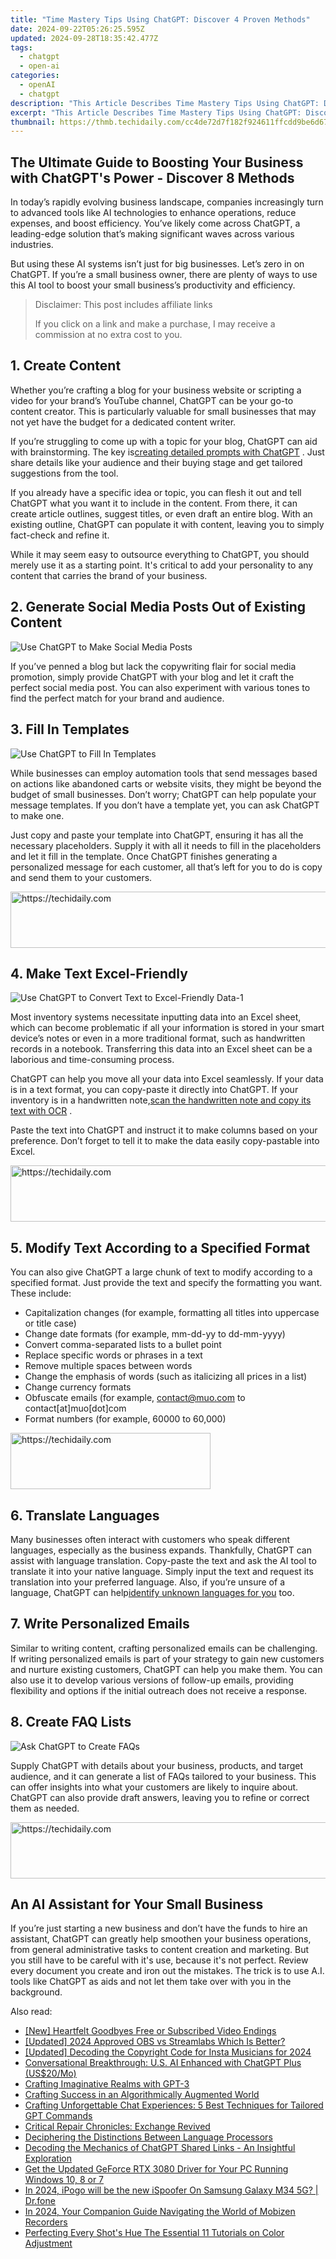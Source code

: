 ```yaml
---
title: "Time Mastery Tips Using ChatGPT: Discover 4 Proven Methods"
date: 2024-09-22T05:26:25.595Z
updated: 2024-09-28T18:35:42.477Z
tags:
  - chatgpt
  - open-ai
categories:
  - openAI
  - chatgpt
description: "This Article Describes Time Mastery Tips Using ChatGPT: Discover 4 Proven Methods"
excerpt: "This Article Describes Time Mastery Tips Using ChatGPT: Discover 4 Proven Methods"
thumbnail: https://thmb.techidaily.com/cc4de72d7f182f924611ffcdd9be6d67698446b35913acbf3e4fc8c5af445646.jpg
---
```


## The Ultimate Guide to Boosting Your Business with ChatGPT's Power - Discover 8 Methods

 In today’s rapidly evolving business landscape, companies increasingly turn to advanced tools like AI technologies to enhance operations, reduce expenses, and boost efficiency. You’ve likely come across ChatGPT, a leading-edge solution that’s making significant waves across various industries.

 But using these AI systems isn’t just for big businesses. Let’s zero in on ChatGPT. If you’re a small business owner, there are plenty of ways to use this AI tool to boost your small business’s productivity and efficiency.

>  Disclaimer: This post includes affiliate links
>
>  If you click on a link and make a purchase, I may receive a commission at no extra cost to you.
>

## 1\. Create Content

 Whether you’re crafting a blog for your business website or scripting a video for your brand’s YouTube channel, ChatGPT can be your go-to content creator. This is particularly valuable for small businesses that may not yet have the budget for a dedicated content writer.

 If you’re struggling to come up with a topic for your blog, ChatGPT can aid with brainstorming. The key is[creating detailed prompts with ChatGPT](https://www.makeuseof.com/prompting-techniques-to-improve-chatgpt-responses/) . Just share details like your audience and their buying stage and get tailored suggestions from the tool.

 If you already have a specific idea or topic, you can flesh it out and tell ChatGPT what you want it to include in the content. From there, it can create article outlines, suggest titles, or even draft an entire blog. With an existing outline, ChatGPT can populate it with content, leaving you to simply fact-check and refine it.

 While it may seem easy to outsource everything to ChatGPT, you should merely use it as a starting point. It's critical to add your personality to any content that carries the brand of your business.

## 2\. Generate Social Media Posts Out of Existing Content

![Use ChatGPT to Make  Social Media Posts](https://static1.makeuseofimages.com/wordpress/wp-content/uploads/2023/08/use-chatgpt-to-make-social-media-posts.jpg)

 If you’ve penned a blog but lack the copywriting flair for social media promotion, simply provide ChatGPT with your blog and let it craft the perfect social media post. You can also experiment with various tones to find the perfect match for your brand and audience.

## 3\. Fill In Templates

![Use ChatGPT to Fill In Templates](https://static1.makeuseofimages.com/wordpress/wp-content/uploads/2023/08/use-chatgpt-to-fill-in-templates.jpeg)

 While businesses can employ automation tools that send messages based on actions like abandoned carts or website visits, they might be beyond the budget of small businesses. Don’t worry; ChatGPT can help populate your message templates. If you don’t have a template yet, you can ask ChatGPT to make one.

 Just copy and paste your template into ChatGPT, ensuring it has all the necessary placeholders. Supply it with all it needs to fill in the placeholders and let it fill in the template. Once ChatGPT finishes generating a personalized message for each customer, all that’s left for you to do is copy and send them to your customers.

<!-- affiliate ads begin -->
<a href="https://appsumo.8odi.net/c/5597632/2087395/7443" target="_top" id="2087395">
  <img src="//a.impactradius-go.com/display-ad/7443-2087395" border="0" alt="https://techidaily.com" width="728" height="90"/>
</a>
<img height="0" width="0" src="https://appsumo.8odi.net/i/5597632/2087395/7443" style="position:absolute;visibility:hidden;" border="0" />
<!-- affiliate ads end -->

## 4\. Make Text Excel-Friendly

![Use ChatGPT to Convert Text to Excel-Friendly Data-1](https://static1.makeuseofimages.com/wordpress/wp-content/uploads/2023/08/use-chatgpt-to-convert-text-to-excel-friendly-data-1.jpg)

 Most inventory systems necessitate inputting data into an Excel sheet, which can become problematic if all your information is stored in your smart device’s notes or even in a more traditional format, such as handwritten records in a notebook. Transferring this data into an Excel sheet can be a laborious and time-consuming process.

 ChatGPT can help you move all your data into Excel seamlessly. If your data is in a text format, you can copy-paste it directly into ChatGPT. If your inventory is in a handwritten note,[scan the handwritten note and copy its text with OCR](https://www.makeuseof.com/tag/convert-handwriting-text-ocr/) .

 Paste the text into ChatGPT and instruct it to make columns based on your preference. Don’t forget to tell it to make the data easily copy-pastable into Excel.

<!-- affiliate ads begin -->
<a href="https://imp.i357552.net/c/5597632/947750/11832" target="_top" id="947750">
  <img src="//a.impactradius-go.com/display-ad/11832-947750" border="0" alt="https://techidaily.com" width="728" height="90"/>
</a>
<img height="0" width="0" src="https://imp.i357552.net/i/5597632/947750/11832" style="position:absolute;visibility:hidden;" border="0" />
<!-- affiliate ads end -->

## 5\. Modify Text According to a Specified Format

 You can also give ChatGPT a large chunk of text to modify according to a specified format. Just provide the text and specify the formatting you want. These include:

* Capitalization changes (for example, formatting all titles into uppercase or title case)
* Change date formats (for example, mm-dd-yy to dd-mm-yyyy)
* Convert comma-separated lists to a bullet point
* Replace specific words or phrases in a text
* Remove multiple spaces between words
* Change the emphasis of words (such as italicizing all prices in a list)
* Change currency formats
* Obfuscate emails (for example, <contact@muo.com> to contact\[at\]muo\[dot\]com
* Format numbers (for example, 60000 to 60,000)

<!-- affiliate ads begin -->
<a href="https://bluettius.sjv.io/c/5597632/2139121/17108" target="_top" id="2139121">
  <img src="//a.impactradius-go.com/display-ad/17108-2139121" border="0" alt="https://techidaily.com" width="320" height="90"/>
</a>
<img height="0" width="0" src="https://bluettius.sjv.io/i/5597632/2139121/17108" style="position:absolute;visibility:hidden;" border="0" />
<!-- affiliate ads end -->

## 6\. Translate Languages

 Many businesses often interact with customers who speak different languages, especially as the business expands. Thankfully, ChatGPT can assist with language translation. Copy-paste the text and ask the AI tool to translate it into your native language. Simply input the text and request its translation into your preferred language. Also, if you’re unsure of a language, ChatGPT can help[identify unknown languages for you](https://www.makeuseof.com/tag/what-language-is-this-5-online-tools-to-identify-almost-every-unknown-language/) too.

## 7\. Write Personalized Emails

 Similar to writing content, crafting personalized emails can be challenging. If writing personalized emails is part of your strategy to gain new customers and nurture existing customers, ChatGPT can help you make them. You can also use it to develop various versions of follow-up emails, providing flexibility and options if the initial outreach does not receive a response.

## 8\. Create FAQ Lists

![Ask ChatGPT to Create FAQs](https://static1.makeuseofimages.com/wordpress/wp-content/uploads/2023/08/ask-chatgpt-to-create-faqs.jpeg)

 Supply ChatGPT with details about your business, products, and target audience, and it can generate a list of FAQs tailored to your business. This can offer insights into what your customers are likely to inquire about. ChatGPT can also provide draft answers, leaving you to refine or correct them as needed.

<!-- affiliate ads begin -->
<a href="https://aligracehair.sjv.io/c/5597632/2036486/19272" target="_top" id="2036486">
  <img src="//a.impactradius-go.com/display-ad/19272-2036486" border="0" alt="https://techidaily.com" width="728" height="90"/>
</a>
<img height="0" width="0" src="https://aligracehair.sjv.io/i/5597632/2036486/19272" style="position:absolute;visibility:hidden;" border="0" />
<!-- affiliate ads end -->

## An AI Assistant for Your Small Business

 If you’re just starting a new business and don’t have the funds to hire an assistant, ChatGPT can greatly help smoothen your business operations, from general administrative tasks to content creation and marketing. But you still have to be careful with it's use, because it's not perfect. Review every document you create and iron out the mistakes. The trick is to use A.I. tools like ChatGPT as aids and not let them take over with you in the background.

<ins class="adsbygoogle"
     style="display:block"
     data-ad-format="autorelaxed"
     data-ad-client="ca-pub-7571918770474297"
     data-ad-slot="1223367746"></ins>

<ins class="adsbygoogle"
     style="display:block"
     data-ad-client="ca-pub-7571918770474297"
     data-ad-slot="8358498916"
     data-ad-format="auto"
     data-full-width-responsive="true"></ins>

<span class="atpl-alsoreadstyle">Also read:</span>
<div><ul>
<li><a href="https://some-knowledge.techidaily.com/new-heartfelt-goodbyes-free-or-subscribed-video-endings/"><u>[New] Heartfelt Goodbyes Free or Subscribed Video Endings</u></a></li>
<li><a href="https://visual-screen-recording.techidaily.com/updated-2024-approved-obs-vs-streamlabs-which-is-better/"><u>[Updated] 2024 Approved OBS vs Streamlabs Which Is Better?</u></a></li>
<li><a href="https://instagram-clips.techidaily.com/updated-decoding-the-copyright-code-for-insta-musicians-for-2024/"><u>[Updated] Decoding the Copyright Code for Insta Musicians for 2024</u></a></li>
<li><a href="https://tech-hub.techidaily.com/conversational-breakthrough-us-ai-enhanced-with-chatgpt-plus-us20mo/"><u>Conversational Breakthrough: U.S. AI Enhanced with ChatGPT Plus (US$20/Mo)</u></a></li>
<li><a href="https://tech-hub.techidaily.com/crafting-imaginative-realms-with-gpt-3/"><u>Crafting Imaginative Realms with GPT-3</u></a></li>
<li><a href="https://tech-hub.techidaily.com/crafting-success-in-an-algorithmically-augmented-world/"><u>Crafting Success in an Algorithmically Augmented World</u></a></li>
<li><a href="https://tech-hub.techidaily.com/crafting-unforgettable-chat-experiences-5-best-techniques-for-tailored-gpt-commands/"><u>Crafting Unforgettable Chat Experiences: 5 Best Techniques for Tailored GPT Commands</u></a></li>
<li><a href="https://data-wizards.techidaily.com/critical-repair-chronicles-exchange-revived/"><u>Critical Repair Chronicles: Exchange Revived</u></a></li>
<li><a href="https://tech-hub.techidaily.com/deciphering-the-distinctions-between-language-processors/"><u>Deciphering the Distinctions Between Language Processors</u></a></li>
<li><a href="https://tech-hub.techidaily.com/decoding-the-mechanics-of-chatgpt-shared-links-an-insightful-exploration/"><u>Decoding the Mechanics of ChatGPT Shared Links - An Insightful Exploration</u></a></li>
<li><a href="https://win-dash.techidaily.com/get-the-updated-geforce-rtx-3080-driver-for-your-pc-running-windows-10-8-or-7/"><u>Get the Updated GeForce RTX 3080 Driver for Your PC Running Windows 10, 8 or 7</u></a></li>
<li><a href="https://change-location.techidaily.com/in-2024-ipogo-will-be-the-new-ispoofer-on-samsung-galaxy-m34-5g-drfone-by-drfone-virtual-android/"><u>In 2024, iPogo will be the new iSpoofer On Samsung Galaxy M34 5G? | Dr.fone</u></a></li>
<li><a href="https://remote-screen-capture.techidaily.com/in-2024-your-companion-guide-navigating-the-world-of-mobizen-recorders/"><u>In 2024, Your Companion Guide Navigating the World of Mobizen Recorders</u></a></li>
<li><a href="https://extra-resources.techidaily.com/perfecting-every-shots-hue-the-essential-11-tutorials-on-color-adjustment/"><u>Perfecting Every Shot's Hue The Essential 11 Tutorials on Color Adjustment</u></a></li>
</ul></div>

